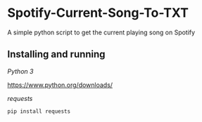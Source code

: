 # Spotify-Current-Song-To-TXT 

A simple python script to get the current playing song on Spotify

## Installing and running

*Python 3*

https://www.python.org/downloads/

*requests*
```
pip install requests
```
